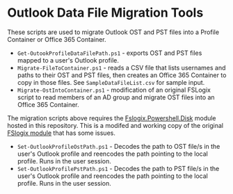 # Outlook Data File Migration Tools

These scripts are used to migrate Outlook OST and PST files into a Profile Container or Office 365 Container.

* `Get-OutookProfileDataFilePath.ps1` - exports OST and PST files mapped to a user's Outlook profile.
* `Migrate-FileToContainer.ps1` - reads a CSV file that lists usernames and paths to their OST and PST files, then creates an Office 365 Container to copy in those files. See `SampleDataFileList.csv` for sample input.
* `Migrate-OstIntoContainer.ps1` - modification of an original FSLogix script to read members of an AD group and migrate OST files into an Office 365 Container.

The migration scripts above requires the [Fslogix.Powershell.Disk](https://github.com/aaronparker/FSLogix/tree/main/Modules/Fslogix.Powershell.Disk) module hosted in this repository. This is a modifed and working copy of the original [FSlogix module](https://github.com/FSLogix/Fslogix.Powershell.Disk) that has some issues.

* `Set-OutlookProfileOstPath.ps1` - Decodes the path to OST file/s in the user's Outlook profile and reencodes the path pointing to the local profile. Runs in the user session.
* `Set-OutlookProfilePstPath.ps1` - Decodes the path to PST file/s in the user's Outlook profile and reencodes the path pointing to the local profile. Runs in the user session.
